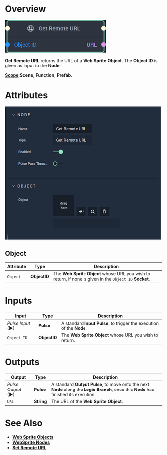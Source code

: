 # Overview

![The Get Remote URL Node.](../../../.gitbook/assets/getremoteurlnode20241.png)

**Get Remote URL** returns the URL of a **Web Sprite** **Object**. The **Object ID** is given as input to the **Node**.

[**Scope**](../../overview.md#scopes):**Scene**, **Function**, **Prefab**.

# Attributes

![The Get Remote URL Node Attributes.](../../../.gitbook/assets/node-get-remote-url-attr.png)

## Object

|Attribute|Type|Description|
|---|---|---|
| `Object` | **ObjectID** | The **Web Sprite** **Object** whose URL you wish to return, if none is given in the  `Object ID` **Socket**. |

# Inputs

|Input|Type|Description|
|---|---|---|
|*Pulse Input* (►)|**Pulse**|A standard **Input Pulse**, to trigger the execution of the **Node**.|
| `Object ID` | **ObjectID** | The **Web Sprite** **Object** whose URL you wish to return. |

# Outputs

|Output|Type|Description|
|---|---|---|
|*Pulse Output* (►)|**Pulse**|A standard **Output Pulse**, to move onto the next **Node** along the **Logic Branch**, once this **Node** has finished its execution.|
| `URL` | **String** | The URL of the **Web Sprite** **Object**. |

# See Also

* [**Web Sprite Objects**](../../../objects-and-types/scene-objects/web-sprite.md)
* [**WebSprite Nodes**](README.md)
* [**Set Remote URL**](set-remote-url.md)



